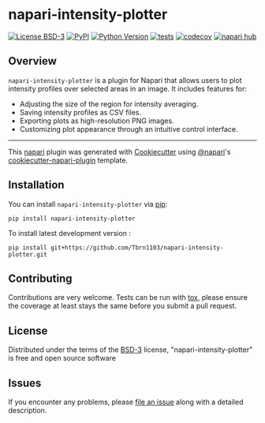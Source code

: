 # napari-intensity-plotter

[![License BSD-3](https://img.shields.io/pypi/l/napari-intensity-plotter.svg?color=green)](https://github.com/Tbrn1103/napari-intensity-plotter/raw/main/LICENSE)
[![PyPI](https://img.shields.io/pypi/v/napari-intensity-plotter.svg?color=green)](https://pypi.org/project/napari-intensity-plotter)
[![Python Version](https://img.shields.io/pypi/pyversions/napari-intensity-plotter.svg?color=green)](https://python.org)
[![tests](https://github.com/Tbrn1103/napari-intensity-plotter/workflows/tests/badge.svg)](https://github.com/Tbrn1103/napari-intensity-plotter/actions)
[![codecov](https://codecov.io/gh/Tbrn1103/napari-intensity-plotter/branch/main/graph/badge.svg)](https://codecov.io/gh/Tbrn1103/napari-intensity-plotter)
[![napari hub](https://img.shields.io/endpoint?url=https://api.napari-hub.org/shields/napari-intensity-plotter)](https://napari-hub.org/plugins/napari-intensity-plotter)

## Overview
`napari-intensity-plotter` is a plugin for Napari that allows users to plot intensity profiles over selected areas in an image. It includes features for:
- Adjusting the size of the region for intensity averaging.
- Saving intensity profiles as CSV files.
- Exporting plots as high-resolution PNG images.
- Customizing plot appearance through an intuitive control interface.


----------------------------------

This [napari] plugin was generated with [Cookiecutter] using [@napari]'s [cookiecutter-napari-plugin] template.

<!--
Don't miss the full getting started guide to set up your new package:
https://github.com/napari/cookiecutter-napari-plugin#getting-started

and review the napari docs for plugin developers:
https://napari.org/stable/plugins/index.html
-->

## Installation

You can install `napari-intensity-plotter` via [pip]:

    pip install napari-intensity-plotter



To install latest development version :

    pip install git+https://github.com/Tbrn1103/napari-intensity-plotter.git


## Contributing

Contributions are very welcome. Tests can be run with [tox], please ensure
the coverage at least stays the same before you submit a pull request.

## License

Distributed under the terms of the [BSD-3] license,
"napari-intensity-plotter" is free and open source software

## Issues

If you encounter any problems, please [file an issue] along with a detailed description.

[napari]: https://github.com/napari/napari
[Cookiecutter]: https://github.com/audreyr/cookiecutter
[@napari]: https://github.com/napari
[MIT]: http://opensource.org/licenses/MIT
[BSD-3]: http://opensource.org/licenses/BSD-3-Clause
[GNU GPL v3.0]: http://www.gnu.org/licenses/gpl-3.0.txt
[GNU LGPL v3.0]: http://www.gnu.org/licenses/lgpl-3.0.txt
[Apache Software License 2.0]: http://www.apache.org/licenses/LICENSE-2.0
[Mozilla Public License 2.0]: https://www.mozilla.org/media/MPL/2.0/index.txt
[cookiecutter-napari-plugin]: https://github.com/napari/cookiecutter-napari-plugin

[file an issue]: https://github.com/Tbrn1103/napari-intensity-plotter/issues

[napari]: https://github.com/napari/napari
[tox]: https://tox.readthedocs.io/en/latest/
[pip]: https://pypi.org/project/pip/
[PyPI]: https://pypi.org/
